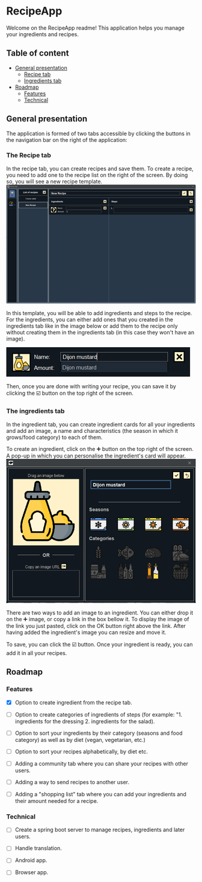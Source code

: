 # RecipeApp

Welcome on the RecipeApp readme! This application helps you manage your ingredients and recipes.

## Table of content
* [General presentation](#general-presentation)
    - [Recipe tab](#the-recipe-tab)
    - [Ingredients tab](#the-ingredients-tab)
* [Roadmap](#roadmap)
    - [Features](#features)
    - [Technical](#technical)
## General presentation
The application is formed of two tabs accessible by clicking the buttons in the navigation bar on the right of the application:
### The Recipe tab
In the recipe tab, you can create recipes and save them.
To create a recipe, you need to add one to the recipe list on the right of the screen. By doing so, you will see a new recipe template.
![recipe_template.png](readme_screenshots/recipe_template.png)

In this template, you will be able to add ingredients and steps to the recipe.
For the ingredients, you can either add ones that you created in the ingredients tab like in the image below or add them to the recipe only without creating them in the ingredients tab (in this case they won't have an image).

![adding_ingredient_in_recipe.png](readme_screenshots/adding_ingredient_in_recipe.png)

Then, once you are done with writing your recipe, you can save it by clicking the :ballot_box_with_check: button on the top right of the screen.


### The ingredients tab

In the ingredient tab, you can create ingredient cards for all your ingredients and add an image, a name and characteristics (the season in which it grows/food category) to each of them.

To create an ingredient, click on the :heavy_plus_sign: button on the top right of the screen. 
A pop-up in which you can personalise the ingredient's card will appear.
![create_ingredient_popup.png](readme_screenshots/create_ingredient_popup.png)

There are two ways to add an image to an ingredient. You can either drop it on the :heavy_plus_sign: image, or copy a link in the box bellow it. To display the image of the link you just pasted, click on the OK button right above the link.
After having added the ingredient's image you can resize and move it.

To save, you can click the :ballot_box_with_check: button. Once your ingredient is ready, you can add it in all your recipes.

## Roadmap
### Features

- [x] Option to create ingredient from the recipe tab.
- [ ] Option to create categories of ingredients of steps (for example: "1. ingredients for the dressing 2. ingredients for the salad).
- [ ] Option to sort your ingredients by their category (seasons and food category) as well as by diet (vegan, vegetarian, etc.)
- [ ] Option to sort your recipes alphabetically, by diet etc.
- [ ] Adding a community tab where you can share your recipes with other users.
- [ ] Adding a way to send recipes to another user.
- [ ] Adding a "shopping list" tab where you can add your ingredients and their amount needed for a recipe.


### Technical
- [ ] Create a spring boot server to manage recipes, ingredients and later users.
- [ ] Handle translation.
- [ ] Android app.
- [ ] Browser app.
 